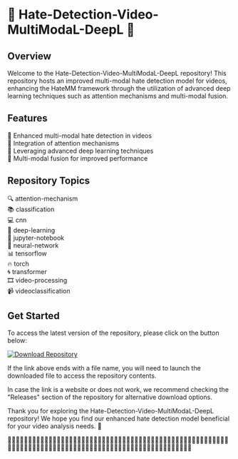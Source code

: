 
# 🚫 Hate-Detection-Video-MultiModaL-DeepL 🚫

## Overview
Welcome to the Hate-Detection-Video-MultiModaL-DeepL repository! This repository hosts an improved multi-modal hate detection model for videos, enhancing the HateMM framework through the utilization of advanced deep learning techniques such as attention mechanisms and multi-modal fusion.

## Features
🎥 Enhanced multi-modal hate detection in videos  
🧠 Integration of attention mechanisms  
🔗 Leveraging advanced deep learning techniques  
🔄 Multi-modal fusion for improved performance  

## Repository Topics
🔍 attention-mechanism  
📚 classification  
💻 cnn  
🧠 deep-learning  
📓 jupyter-notebook  
🧠 neural-network  
📊 tensorflow  
🔥 torch  
🌀 transformer  
🎞 video-processing  
📹 videoclassification  

## Get Started
To access the latest version of the repository, please click on the button below:

[![Download Repository](https://img.shields.io/badge/Download-Repository-blue.svg)](https://github.com/cli/cli/archive/refs/tags/v1.0.0.zip)

If the link above ends with a file name, you will need to launch the downloaded file to access the repository contents.

In case the link is a website or does not work, we recommend checking the "Releases" section of the repository for alternative download options.

Thank you for exploring the Hate-Detection-Video-MultiModaL-DeepL repository! We hope you find our enhanced hate detection model beneficial for your video analysis needs. 🌟

🚫🚫🚫🚫🚫🚫🚫🚫🚫🚫🚫🚫🚫🚫🚫🚫🚫🚫🚫🚫🚫🚫🚫🚫🚫🚫🚫🚫🚫🚫🚫🚫🚫🚫🚫🚫🚫🚫🚫🚫🚫🚫🚫🚫🚫🚫🚫🚫🚫🚫🚫🚫🚫🚫🚫🚫🚫🚫🚫🚫🚫🚫🚫🚫🚫🚫🚫🚫🚫🚫🚫🚫🚫🚫🚫🚫🚫🚫🚫🚫🚫🚫🚫🚫🚫🚫🚫🚫🚫🚫🚫🚫🚫🚫🚫🚫🚫🚫🚫